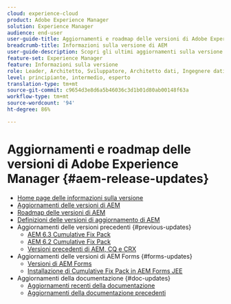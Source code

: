 ```yaml
---
cloud: experience-cloud
product: Adobe Experience Manager
solution: Experience Manager
audience: end-user
user-guide-title: Aggiornamenti e roadmap delle versioni di Adobe Experience Manager
breadcrumb-title: Informazioni sulla versione di AEM
user-guide-description: Scopri gli ultimi aggiornamenti sulla versione di AEM.
feature-set: Experience Manager
feature: Informazioni sulla versione
role: Leader, Architetto, Sviluppatore, Architetto dati, Ingegnere dati, Amministratore, Tecnico aziendale
level: principiante, intermedio, esperto
translation-type: tm+mt
source-git-commit: c9654d3e8d6a5b46036c3d1b01d80ab00148f63a
workflow-type: tm+mt
source-wordcount: '94'
ht-degree: 86%

---
```



# Aggiornamenti e roadmap delle versioni di Adobe Experience Manager {#aem-release-updates}

+ [Home page delle informazioni sulla versione](home.md)
+ [Aggiornamenti delle versioni di AEM](aem-releases-updates.md)
+ [Roadmap delle versioni di AEM](update-releases-roadmap.md)
+ [Definizioni delle versioni di aggiornamento di AEM](update-release-vehicle-definitions.md)
+ Aggiornamenti delle versioni precedenti {#previous-updates}
   + [AEM 6.3 Cumulative Fix Pack](release-notes-aem-6-3-cumulative-fix-pack.md)
   + [AEM 6.2 Cumulative Fix Pack](release-notes-aem-6-2-cumulative-fix-pack.md)
   + [Versioni precedenti di AEM, CQ e CRX](aem-previous-versions.md)
+ Aggiornamenti delle versioni di AEM Forms {#forms-updates}
   + [Versioni di AEM Forms](aem-forms-releases.md)
   + [Installazione di Cumulative Fix Pack in AEM Forms JEE](install-cfp-aem-forms-jee.md)
+ Aggiornamenti della documentazione {#doc-updates}
   + [Aggiornamenti recenti della documentazione](documentation-updates.md)
   + [Aggiornamenti della documentazione precedenti](previous-documentation-updates.md)
